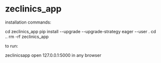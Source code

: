# zeclinics_app

installation commands:

cd zeclinics_app
pip install --upgrade --upgrade-strategy eager --user .
cd ..
rm -rf zeclinics_app

to run:

zeclinicsapp
open 127.0.0.1:5000 in any browser
